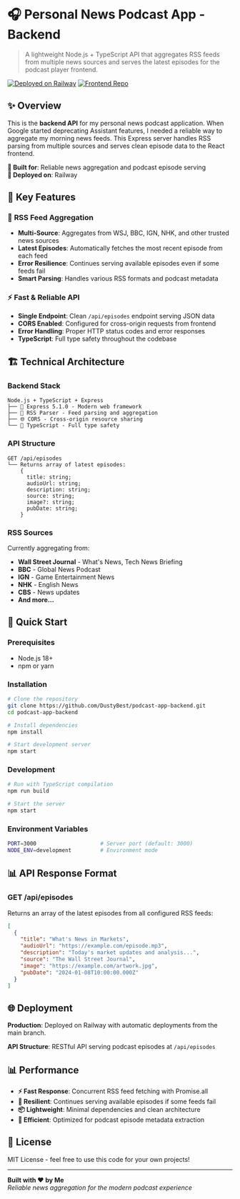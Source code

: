 # 🎧 Personal News Podcast App - Backend

> A lightweight Node.js + TypeScript API that aggregates RSS feeds from multiple news sources and serves the latest episodes for the podcast player frontend.

[![Deployed on Railway](https://img.shields.io/badge/🚀_Deployed_on-Railway-green?style=for-the-badge)](https://railway.app)
[![Frontend Repo](https://img.shields.io/badge/🔗_Frontend-View_Code-blue?style=for-the-badge)](https://github.com/DustyBest/podcast-app-frontend)

## ✨ Overview

This is the **backend API** for my personal news podcast application. When Google started deprecating Assistant features, I needed a reliable way to aggregate my morning news feeds. This Express server handles RSS parsing from multiple sources and serves clean episode data to the React frontend.

**🎯 Built for**: Reliable news aggregation and podcast episode serving  
**🚀 Deployed on**: Railway

## 🎪 Key Features

### 📡 **RSS Feed Aggregation**
- **Multi-Source**: Aggregates from WSJ, BBC, IGN, NHK, and other trusted news sources
- **Latest Episodes**: Automatically fetches the most recent episode from each feed
- **Error Resilience**: Continues serving available episodes even if some feeds fail
- **Smart Parsing**: Handles various RSS formats and podcast metadata

### ⚡ **Fast & Reliable API**
- **Single Endpoint**: Clean `/api/episodes` endpoint serving JSON data
- **CORS Enabled**: Configured for cross-origin requests from frontend
- **Error Handling**: Proper HTTP status codes and error responses
- **TypeScript**: Full type safety throughout the codebase

## 🏗️ Technical Architecture

### **Backend Stack**
```
Node.js + TypeScript + Express
├── 🚀 Express 5.1.0 - Modern web framework
├── 📡 RSS Parser - Feed parsing and aggregation
├── 🌐 CORS - Cross-origin resource sharing
└── 🔧 TypeScript - Full type safety
```

### **API Structure**
```
GET /api/episodes
└── Returns array of latest episodes:
    {
      title: string;
      audioUrl: string;
      description: string;
      source: string;
      image?: string;
      pubDate: string;
    }
```

### **RSS Sources**
Currently aggregating from:
- **Wall Street Journal** - What's News, Tech News Briefing
- **BBC** - Global News Podcast
- **IGN** - Game Entertainment News
- **NHK** - English News
- **CBS** - News updates
- **And more...**

## 🚀 Quick Start

### Prerequisites
- Node.js 18+
- npm or yarn

### Installation
```bash
# Clone the repository
git clone https://github.com/DustyBest/podcast-app-backend.git
cd podcast-app-backend

# Install dependencies
npm install

# Start development server
npm start
```

### Development
```bash
# Run with TypeScript compilation
npm run build

# Start the server
npm start
```

### Environment Variables
```bash
PORT=3000                    # Server port (default: 3000)
NODE_ENV=development         # Environment mode
```

## 📊 API Response Format

### GET /api/episodes
Returns an array of the latest episodes from all configured RSS feeds:

```json
[
  {
    "title": "What's News in Markets",
    "audioUrl": "https://example.com/episode.mp3",
    "description": "Today's market updates and analysis...",
    "source": "The Wall Street Journal",
    "image": "https://example.com/artwork.jpg",
    "pubDate": "2024-01-08T10:00:00.000Z"
  }
]
```

## 🌐 Deployment

**Production**: Deployed on Railway with automatic deployments from the main branch.

**API Structure**: RESTful API serving podcast episodes at `/api/episodes`

## 📊 Performance

- **⚡ Fast Response**: Concurrent RSS feed fetching with Promise.all
- **🔄 Resilient**: Continues serving available episodes if some feeds fail
- **📦 Lightweight**: Minimal dependencies and clean architecture
- **🎵 Efficient**: Optimized for podcast episode metadata extraction

## 📄 License

MIT License - feel free to use this code for your own projects!

---

**Built with ❤️ by Me**  
*Reliable news aggregation for the modern podcast experience*
